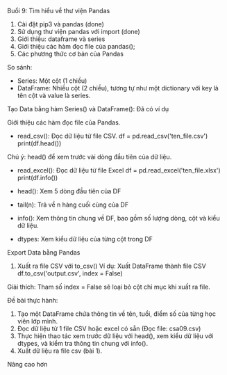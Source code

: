 Buổi 9: Tìm hiểu về thư viện Pandas
1. Cài đặt pip3 và pandas (done)
2. Sử dụng thư viện pandas với import (done)
3. Giới thiệu: dataframe và series 
4. Giới thiệu các hàm đọc file của pandas();
5. Các phương thức cơ bản của Pandas


So sánh:
- Series: Một cột (1 chiều)
- DataFrame: Nhiều cột (2 chiều), tương tự như một dictionary với key là tên cột và value là series.


Tạo Data bằng hàm Series() và DataFrame(): Đã có ví dụ


Giới thiệu các hàm đọc file của Pandas.
- read_csv(): Đọc dữ liệu từ file CSV.
df = pd.read_csv('ten_file.csv')
print(df.head())

Chú ý: head() để xem trước vài dòng đầu tiên của dữ liệu.

- read_excel(): Đọc dữ liệu từ file Excel
df = pd.read_excel('ten_file.xlsx')
print(df.info())

- head(): Xem 5 dòng đầu tiên của DF
- tail(n): Trả về n hàng cuối cùng của DF

- info(): Xem thông tin chung về DF, bao gồm số lượng dòng, cột và kiểu dữ liệu.

- dtypes: Xem kiểu dữ liệu của từng cột trong DF


Export Data bằng Pandas
1. Xuất ra file CSV với to_csv()
Ví dụ: Xuất DataFrame thành file CSV
df.to_csv('output.csv', index = False)

Giải thích: Tham số index = False sẽ loại bỏ cột chỉ mục khi xuất ra file.



Đề bài thực hành: 
1. Tạo một DataFrame chứa thông tin về tên, tuổi, điểm số của từng học viên lớp mình.
2. Đọc dữ liệu từ 1 file CSV hoặc excel có sẵn (Đọc file: csa09.csv)
3. Thực hiện thao tác xem trước dữ liệu với head(), xem kiểu dữ liệu với dtypes, và kiểm tra thông tin chung với info().
4. Xuất dữ liệu ra file csv (bài 1).

Nâng cao hơn
